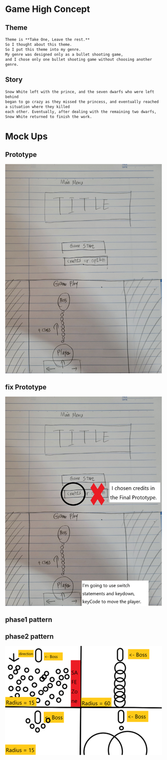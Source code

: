 Game High Concept
=================

Theme
-----
    Theme is **Take One, Leave the rest.** 
    So I thought about this theme. 
    So I put this theme into my genre.
    My genre was designed only as a bullet shooting game, 
    and I chose only one bullet shooting game without choosing another genre.

Story
-----
    Snow White left with the prince, and the seven dwarfs who were left behind
    began to go crazy as they missed the princess, and eventually reached a situation where they killed
    each other. Eventually, after dealing with the remaining two dwarfs, Snow White returned to finish the work.

Mock Ups
========

Prototype
---------
![Alt text](/asset/prototype/prototype1.jpg)

fix Prototype
-------------
![Alt text](/asset/prototype/prototype2.jpg)

phase1 pattern
--------------

phase2 pattern
--------------
![Alt text](/asset/prototype/Phase2Pattern.png)

